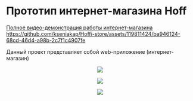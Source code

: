 
<h1>Прототип интернет-магазина Hoff</h1>

<a href="https://skrinshoter.ru/vMcp50S89eN">Полное видео-демонстрация работы интернет-магазина<a/>
https://github.com/kseniakap/Hoffi-store/assets/119811424/ba946124-68cd-46d4-a98b-2c7f1c4907fe

<p>Данный проект представляет собой web-приложение (интернет-магазин)</p>
<p align="center">
  <img src="https://github.com/kseniakap/Hoffi-store/blob/main/Readme/mainPage.png" />
</p>
<p align="center">
  <img src="https://github.com/kseniakap/Hoffi-store/blob/main/Readme/goodsPage.png" />
</p>
<p align="center">
  <img src="https://github.com/kseniakap/Hoffi-store/blob/main/Readme/oneGood.png" />
</p>



